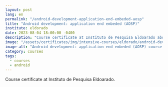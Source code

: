 ```yaml
---
layout: post
lang: en
permalink: "/android-development-application-end-embeded-aosp"
title: "Android development: application end embeded (AOSP)"
institute: eldorado
date: 2023-08-04 18:00:00 -0400
description: "Course certificate at Instituto de Pesquisa Eldoarado about Android Open Source Project."
image: "/assets/certificates/img/intensive-courses/eldorado/android-development-application-end-embeded-aosp/front-pt.jpg"
image-alt: "Android development: application end embeded (AOSP) course certificate"
category: courses
tags:
  - courses
  - android
---
```


Course certificate at Instituto de Pesquisa Eldoarado.

